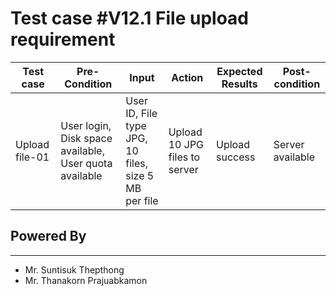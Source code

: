 # Test case #V12.1 File upload requirement

| Test case | Pre-Condition | Input | Action | Expected Results | Post-condition |
|---|---|---|---|---|---|
|Upload file-01 | User login, Disk space available, User quota available| User ID, File type JPG, 10 files, size 5 MB per file | Upload 10 JPG files to server | Upload success | Server available |

## Powered By
___
* Mr. Suntisuk Thepthong 
* Mr. Thanakorn Prajuabkamon

